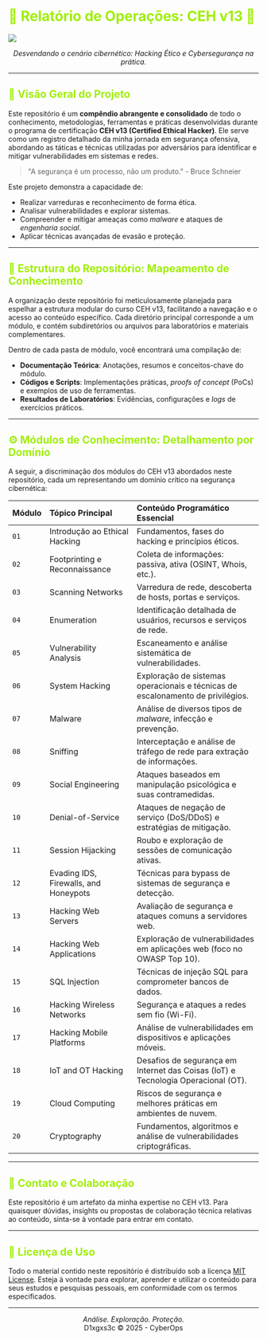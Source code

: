 

<p align="center">
<h1 style="color: #9fef00;">🚀 Relatório de Operações: CEH v13 🚀</h1>
  <img src="https://media1.tenor.com/m/GVk4jB2u_i8AAAAd/coding.gif">

</p>

<p align="center">
  <em>Desvendando o cenário cibernético: Hacking Ético e Cybersegurança na prática.</em>
</p>

---

<h2 style="color: #9fef00;">🎯 Visão Geral do Projeto</h2>

Este repositório é um **compêndio abrangente e consolidado** de todo o conhecimento, metodologias, ferramentas e práticas desenvolvidas durante o programa de certificação **CEH v13 (Certified Ethical Hacker)**. Ele serve como um registro detalhado da minha jornada em segurança ofensiva, abordando as táticas e técnicas utilizadas por adversários para identificar e mitigar vulnerabilidades em sistemas e redes.

> "A segurança é um processo, não um produto." - Bruce Schneier

Este projeto demonstra a capacidade de:
* Realizar varreduras e reconhecimento de forma ética.
* Analisar vulnerabilidades e explorar sistemas.
* Compreender e mitigar ameaças como *malware* e ataques de *engenharia social*.
* Aplicar técnicas avançadas de evasão e proteção.

---

<h2 style="color: #9fef00;">📂 Estrutura do Repositório: Mapeamento de Conhecimento</h2>

A organização deste repositório foi meticulosamente planejada para espelhar a estrutura modular do curso CEH v13, facilitando a navegação e o acesso ao conteúdo específico. Cada diretório principal corresponde a um módulo, e contém subdiretórios ou arquivos para laboratórios e materiais complementares.

Dentro de cada pasta de módulo, você encontrará uma compilação de:
* **Documentação Teórica**: Anotações, resumos e conceitos-chave do módulo.
* **Códigos e Scripts**: Implementações práticas, *proofs of concept* (PoCs) e exemplos de uso de ferramentas.
* **Resultados de Laboratórios**: Evidências, configurações e *logs* de exercícios práticos.

---

<h2 style="color: #9fef00;">⚙️ Módulos de Conhecimento: Detalhamento por Domínio</h2>

A seguir, a discriminação dos módulos do CEH v13 abordados neste repositório, cada um representando um domínio crítico na segurança cibernética:

| Módulo | Tópico Principal | Conteúdo Programático Essencial |
| :----- | :--------------- | :------------------------------ |
| `01`   | Introdução ao Ethical Hacking | Fundamentos, fases do hacking e princípios éticos. |
| `02`   | Footprinting e Reconnaissance | Coleta de informações: passiva, ativa (OSINT, Whois, etc.). |
| `03`   | Scanning Networks | Varredura de rede, descoberta de hosts, portas e serviços. |
| `04`   | Enumeration | Identificação detalhada de usuários, recursos e serviços de rede. |
| `05`   | Vulnerability Analysis | Escaneamento e análise sistemática de vulnerabilidades. |
| `06`   | System Hacking | Exploração de sistemas operacionais e técnicas de escalonamento de privilégios. |
| `07`   | Malware | Análise de diversos tipos de *malware*, infecção e prevenção. |
| `08`   | Sniffing | Interceptação e análise de tráfego de rede para extração de informações. |
| `09`   | Social Engineering | Ataques baseados em manipulação psicológica e suas contramedidas. |
| `10`   | Denial-of-Service | Ataques de negação de serviço (DoS/DDoS) e estratégias de mitigação. |
| `11`   | Session Hijacking | Roubo e exploração de sessões de comunicação ativas. |
| `12`   | Evading IDS, Firewalls, and Honeypots | Técnicas para bypass de sistemas de segurança e detecção. |
| `13`   | Hacking Web Servers | Avaliação de segurança e ataques comuns a servidores web. |
| `14`   | Hacking Web Applications | Exploração de vulnerabilidades em aplicações web (foco no OWASP Top 10). |
| `15`   | SQL Injection | Técnicas de injeção SQL para comprometer bancos de dados. |
| `16`   | Hacking Wireless Networks | Segurança e ataques a redes sem fio (Wi-Fi). |
| `17`   | Hacking Mobile Platforms | Análise de vulnerabilidades em dispositivos e aplicações móveis. |
| `18`   | IoT and OT Hacking | Desafios de segurança em Internet das Coisas (IoT) e Tecnologia Operacional (OT). |
| `19`   | Cloud Computing | Riscos de segurança e melhores práticas em ambientes de nuvem. |
| `20`   | Cryptography | Fundamentos, algoritmos e análise de vulnerabilidades criptográficas. |

---

<h2 style="color: #9fef00;">🤝 Contato e Colaboração</h2>

Este repositório é um artefato da minha expertise no CEH v13. Para quaisquer dúvidas, insights ou propostas de colaboração técnica relativas ao conteúdo, sinta-se à vontade para entrar em contato.

---

<h2 style="color: #9fef00;">📄 Licença de Uso</h2>

Todo o material contido neste repositório é distribuído sob a licença [MIT License](LICENSE). Esteja à vontade para explorar, aprender e utilizar o conteúdo para seus estudos e pesquisas pessoais, em conformidade com os termos especificados.

---

<p align="center">
  <em>Análise. Exploração. Proteção.</em>
  <br>
  <span>D1xgxs3c &copy; 2025 - CyberOps</span>
</p>
